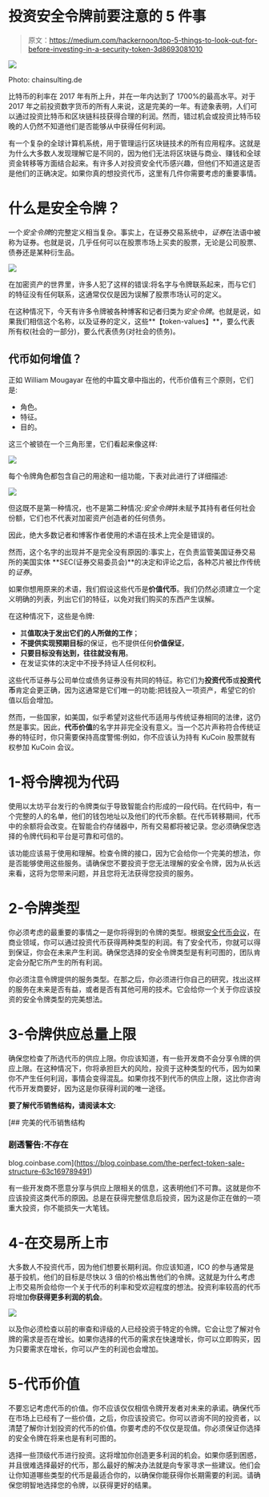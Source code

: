 # 投资安全令牌前要注意的 5 件事

> 原文：<https://medium.com/hackernoon/top-5-things-to-look-out-for-before-investing-in-a-security-token-3d8693081010>

![](img/6594ca776cd3f95058d08e8c279492c8.png)

Photo: chainsulting.de

比特币的利率在 2017 年有所上升，并在一年内达到了 1700%的最高水平。对于 2017 年之前投资数字货币的所有人来说，这是完美的一年。有迹象表明，人们可以通过投资比特币和区块链科技获得合理的利润。然而，错过机会或投资比特币较晚的人仍然不知道他们是否能够从中获得任何利润。

有一个复杂的全球计算机系统，用于管理运行区块链技术的所有应用程序。这就是为什么大多数人发现理解它是不同的，因为他们无法将区块链与商业、赚钱和全球资金转移等方面结合起来。有许多人对投资安全代币感兴趣，但他们不知道这是否是他们的正确决定。如果你真的想投资代币，这里有几件你需要考虑的重要事情。

# 什么是安全令牌？

一个*安全令牌*的完整定义相当复杂。事实上，在证券交易系统中，*证券*在法语中被称为证券。也就是说，几乎任何可以在股票市场上买卖的股票，无论是公司股票、债券还是某种衍生品。

![](img/0b7f3ad5de60d424f4eaa567fdde51f1.png)

在加密资产的世界里，许多人犯了这样的错误:将名字与令牌联系起来，而与它们的特征没有任何联系，这通常仅仅是因为误解了股票市场认可的定义。

在这种情况下，今天有许多令牌被各种博客和记者归类为*安全令牌*。也就是说，如果我们相信这个名称，以及证券的定义，这些**【token-values】**，要么代表所有权(社会的一部分)，要么代表债务(对社会的债务)。

## 代币如何增值？

正如 William Mougayar 在他的中篇文章中指出的，代币价值有三个原则，它们是:

*   角色。
*   特征。
*   目的。

这三个被锁在一个三角形里，它们看起来像这样:

![](img/af0e121a46c068c888d4a6fbede07069.png)

每个令牌角色都包含自己的用途和一组功能，下表对此进行了详细描述:

![](img/e3f542adf1b9886273cbebcab57e70df.png)

但这既不是第一种情况，也不是第二种情况:*安全令牌*并未赋予其持有者任何社会份额，它们也不代表对加密资产创造者的任何债务。

因此，绝大多数记者和博客作者使用的术语在技术上完全是错误的。

然而，这个名字的出现并不是完全没有原因的:事实上，在负责监管美国证券交易所的美国实体 **SEC(证券交易委员会)**的决定和评论之后，各种芯片被比作传统的*证券*。

如果你想用原来的术语，我们假设这些代币是**价值代币**。我们仍然必须建立一个定义明确的列表，列出它们的特征，以免对我们购买的东西产生误解。

在这种情况下，这些是令牌:

*   其**值取决于发出它们的人所做的工作**；
*   **不提供实现预期目标**的保证，也不提供任何**价值保证**，
*   **只要目标没有达到，往往就没有用**。
*   在发证实体的决定中不授予持证人任何权利。

这些代币证券与公司单位或债务证券没有共同的特征。称它们为**投资代币**或**投资代币**肯定会更正确，因为这通常是它们唯一的功能:把钱投入一项资产，希望它的价值以后会增加。

然而，一些国家，如美国，似乎希望对这些代币适用与传统证券相同的法律，这仍然是事实。因此，**代币价值**的名字并非完全没有意义。当一个芯片声称符合传统证券的特征时，你只需要保持高度警惕:例如，你不应该认为持有 KuCoin 股票就有权参加 KuCoin 会议。

# 1-将令牌视为代码

使用以太坊平台发行的令牌类似于导致智能合约形成的一段代码。在代码中，有一个完整的人的名单，他们的钱包地址以及他们的代币余额。在代币转移期间，代币中的余额将会改变。在智能合约存储器中，所有交易都将被记录。您必须确保您选择的令牌代码和平台是可靠和可信的。

该功能应该易于使用和理解。检查令牌的接口，因为它会给你一个完美的想法，你是否能够使用这些服务。请确保您不要投资于您无法理解的安全令牌，因为从长远来看，这将为您带来问题，并且您将无法获得您投资的服务。

# 2-令牌类型

你必须考虑的最重要的事情之一是你将得到的令牌的类型。根据[安全代币会议](https://www.securities.io/conferences/)，在商业领域，你可以通过投资代币获得两种类型的利润。有了安全代币，你就可以得到保证，你会在未来产生利润。确保您选择的安全令牌类型是有利可图的，团队肯定会分配它所产生的所有利润。

你必须注意令牌提供的服务类型。在那之后，你必须进行你自己的研究，找出这样的服务在未来是否有益，或者是否有其他可用的技术。它会给你一个关于你应该投资的安全令牌类型的完美想法。

# 3-令牌供应总量上限

确保您检查了所选代币的供应上限。你应该知道，有一些开发商不会分享令牌的供应上限。在这种情况下，你将承担巨大的风险，投资于这种类型的代币，因为如果你不产生任何利润，事情会变得混乱。如果你找不到代币的供应上限，这比你咨询代币开发商要好，因为这是你获得利润的唯一途径。

**要了解代币销售结构，请阅读本文:**

[](https://blog.coinbase.com/the-perfect-token-sale-structure-63c169789491) [## 完美的代币销售结构

### 剧透警告:不存在

blog.coinbase.com](https://blog.coinbase.com/the-perfect-token-sale-structure-63c169789491) 

有一些开发商不愿意分享与供应上限相关的信息，这表明他们不可靠。这就是你不应该投资这类代币的原因。总是在获得完整信息后投资，因为这是你正在做的一项重大投资，你不能损失一大笔钱。

# 4-在交易所上市

大多数人不投资代币，因为他们想要长期利润。你应该知道，ICO 的参与通常是基于投机，他们的目标是尽快以 3 倍的价格出售他们的令牌。这就是为什么考虑上市交易所会给你一个关于代币的利率和受欢迎程度的想法。投资利率较高的代币将增加**你获得更多利润的机会**。

![](img/f9ccd2dfec776d716206392ca07ab967.png)

以及你必须检查以前的审查和评级的人已经投资于特定的令牌。它会让您了解对令牌的需求是否在增长。如果你选择的代币的需求在快速增长，你可以立即购买，因为只要需求在增长，你可以产生的利润也会增加。

# 5-代币价值

不要忘记考虑代币的价值。你不应该仅仅相信令牌开发者对未来的承诺。确保代币在市场上已经有了一些价值，之后，你应该投资它。你可以咨询不同的投资者，以清楚了解你计划投资的代币的价值。你要考虑的不仅仅是现值。你必须保证你选择的安全令牌在将来也是有利可图的。

选择一些顶级代币进行投资。这将增加你创造更多利润的机会。如果你感到困惑，并且很难选择最好的代币，那么最好的解决办法就是向专家寻求一些建议。他们会让你知道哪些类型的代币是最适合你的，以确保你能获得你长期需要的利润。请确保您明智地选择您的令牌，以获得更好的结果。